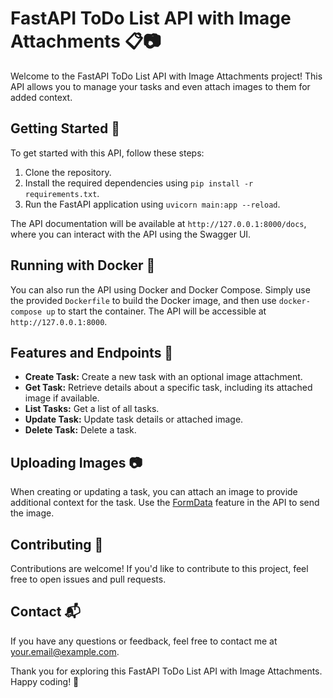 # FastAPI ToDo List API with Image Attachments 📋📷

Welcome to the FastAPI ToDo List API with Image Attachments project! This API allows you to manage your tasks and even attach images to them for added context.

## Getting Started 🚀

To get started with this API, follow these steps:

1. Clone the repository.
2. Install the required dependencies using `pip install -r requirements.txt`.
3. Run the FastAPI application using `uvicorn main:app --reload`.

The API documentation will be available at `http://127.0.0.1:8000/docs`, where you can interact with the API using the Swagger UI.

## Running with Docker 🐳

You can also run the API using Docker and Docker Compose. Simply use the provided `Dockerfile` to build the Docker image, and then use `docker-compose up` to start the container. The API will be accessible at `http://127.0.0.1:8000`.

## Features and Endpoints 🌟

- **Create Task:** Create a new task with an optional image attachment.
- **Get Task:** Retrieve details about a specific task, including its attached image if available.
- **List Tasks:** Get a list of all tasks.
- **Update Task:** Update task details or attached image.
- **Delete Task:** Delete a task.

## Uploading Images 📷

When creating or updating a task, you can attach an image to provide additional context for the task. Use the [FormData](https://fastapi.tiangolo.com/tutorial/request-forms-and-files/#formdata) feature in the API to send the image.

## Contributing 🤝

Contributions are welcome! If you'd like to contribute to this project, feel free to open issues and pull requests.

## Contact 📬

If you have any questions or feedback, feel free to contact me at [your.email@example.com](mailto:your.email@example.com).

Thank you for exploring this FastAPI ToDo List API with Image Attachments. Happy coding! 🚀

